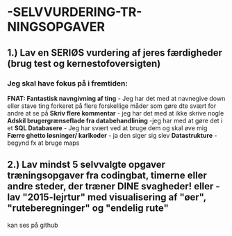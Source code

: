 # -SELVVURDERING-TR-NINGSOPGAVER
## 1.) Lav en SERIØS vurdering af jeres færdigheder (brug test og kernestofoversigten) 

### Jeg skal have fokus på i fremtiden:

**FNAT: Fantastisk navngivning af ting** - Jeg har det med at navnegive down eller stave ting forkeret på flere forskellige måder som gøre dte svært for andre at se på
**Skriv flere kommentar** - jeg har det med at ikke skrive nogle
**Adskil brugergrænseflade fra databehandlining** -jeg har med at gøre det i et
**SQL Databasere** -  Jeg har svært ved at bruge dem og skal øve mig
**Færre ghetto løsninger/ karlkoder** - ja den siger sig slev
**Datastrukture** - begynd fx at bruge maps


## 2.) Lav mindst 5 selvvalgte opgaver træningsopgaver fra codingbat, timerne eller andre steder, der træner DINE svagheder! eller - lav "2015-lejrtur" med visualisering af "øer", "ruteberegninger" og "endelig rute"

kan ses på github
